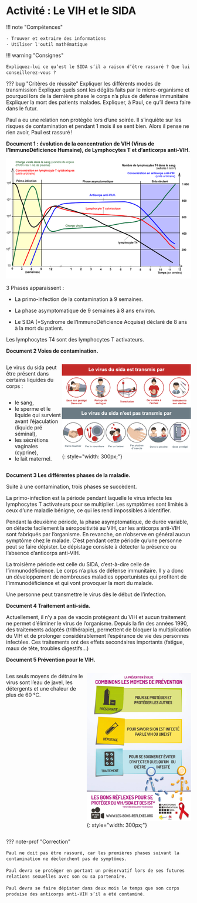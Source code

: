 # Activité : Le VIH et le SIDA

!!! note "Compétences"

    - Trouver et extraire des informations
    - Utiliser l'outil mathématique 

!!! warning "Consignes"

    Expliquez-lui ce qu’est le SIDA s’il a raison d’être rassuré ? Que lui conseillerez-vous ?
    
??? bug "Critères de réussite"
    Expliquer les différents modes de transmission
    Expliquer quels sont les dégâts faits par le micro-organisme et pourquoi lors de la dernière phase le corps n’a plus de défense immunitaire
    Expliquer la mort des patients malades.
    Expliquer, à Paul, ce qu’il devra faire dans le futur.

Paul a eu une relation non protégée lors d’une soirée. Il s’inquiète sur les risques de contamination et pendant 1 mois il se sent bien. Alors il pense ne rien avoir, Paul est rassuré !




**Document 1 : évolution de la concentration de VIH (Virus de l’ImmunoDéficience Humaine), de Lymphocytes T et d’anticorps anti-VIH.**

![](Pictures/graphEffetVIH.gif)

3 Phases apparaissent :

- La primo-infection de la contamination à 9 semaines.

- La phase asymptomatique de 9 semaines à 8 ans environ.

- Le SIDA (=Syndrome de l’ImmunoDéficience Acquise) déclaré de 8 ans à la mort du patient.

Les lymphocytes T4 sont des lymphocytes T activateurs.

**Document 2 Voies de contamination.**


<div markdown style="display:flex; flex-direction:row">

<div markdown style="display:flex; flex-direction:column">


Le virus du sida peut être présent dans certains liquides du corps :

- le sang,
- le sperme et le liquide qui survient avant l’éjaculation (liquide pré séminal),
- les sécrétions vaginales (cyprine),
- le lait maternel.

</div>

<div markdown style="display:flex; flex-direction:column">


![](Pictures/transmissionVIH.png){: style="width: 300px;"}

</div>
</div>

**Document 3 Les différentes phases de la maladie.**

Suite à une contamination, trois phases se succèdent.

La primo-infection est la période pendant laquelle le virus infecte les lymphocytes T activateurs pour se multiplier. Les symptômes sont limités à ceux d’une maladie bénigne, ce qui les rend impossibles à identifier.

Pendant la deuxième période, la phase asymptomatique, de durée variable, on détecte facilement la séropositivité au VIH, car les anticorps anti-VIH sont fabriqués par l’organisme. En revanche, on n’observe en général aucun symptôme chez le malade. C’est pendant cette période qu’une personne peut se faire dépister. Le dépistage consiste à détecter la présence ou l’absence d’anticorps anti-VIH.

La troisième période est celle du SIDA, c’est-à-dire celle de l’immunodéficience. Le corps n’a plus de défense immunitaire. Il y a donc un développement de nombreuses maladies opportunistes qui profitent de l’immunodéficience et qui vont provoquer la mort du malade.

Une personne peut transmettre le virus dès le début de l’infection.

**Document 4 Traitement anti-sida.**

Actuellement, il n’y a pas de vaccin protégeant du VIH et aucun traitement ne permet d’éliminer le virus de l’organisme. Depuis la fin des années 1990, des traitements adaptés (trithérapie), permettent de bloquer la multiplication du VIH et de prolonger considérablement l’espérance de vie des personnes infectées. Ces traitements ont des effets secondaires importants (fatigue, maux de tête, troubles digestifs…)

**Document 5 Prévention pour le VIH.**


<div markdown style="display:flex; flex-direction:row">

<div markdown style="display:flex; flex-direction:column">


Les seuls moyens de détruire le virus sont l’eau de javel, les détergents et une chaleur de plus de 60 °C.
</div>

<div markdown style="display:flex; flex-direction:column">


![](Pictures/protectionVIH.png){: style="width: 300px;"}

</div>
</div>


??? note-prof "Correction"

    Paul ne doit pas être rassuré, car les premières phases suivant la   contamination ne déclenchent pas de symptômes.

    Paul devra se protéger en portant un préservatif lors de ses futures relations sexuelles avec son ou sa partenaire.

    Paul devra se faire dépister dans deux mois le temps que son corps produise des anticorps anti-VIH s’il a été contaminé.
